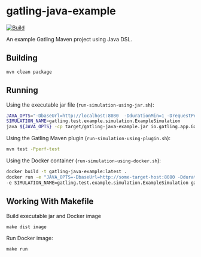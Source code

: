# gatling-java-example

[![Build](https://github.com/jecklgamis/gatling-java-example/actions/workflows/build.yml/badge.svg)](https://github.com/jecklgamis/gatling-java-example/actions/workflows/build.yml)

An example Gatling Maven project using Java DSL.

## Building

```
mvn clean package
```

## Running

Using the executable jar file (`run-simulation-using-jar.sh`):

```bash
JAVA_OPTS="-DbaseUrl=http://localhost:8080  -DdurationMin=1 -DrequestPerSecond=10"
SIMULATION_NAME=gatling.test.example.simulation.ExampleSimulation
java ${JAVA_OPTS} -cp target/gatling-java-example.jar io.gatling.app.Gatling -s "${SIMULATION_NAME}"
```

Using the Gatling Maven plugin (`run-simulation-using-plugin.sh`):

```bash
mvn test -Pperf-test
```

Using the Docker container (`run-simulation-using-docker.sh`):

```bash
docker build -t gatling-java-example:latest .
docker run -e "JAVA_OPTS=-DbaseUrl=http://some-target-host:8080 -DdurationMin=1 -DrequestPerSecond=10" \
-e SIMULATION_NAME=gatling.test.example.simulation.ExampleSimulation gatling-java-example:latest
```

## Working With Makefile

Build executable jar and Docker image

```
make dist image
```

Run Docker image:

```
make run
```

